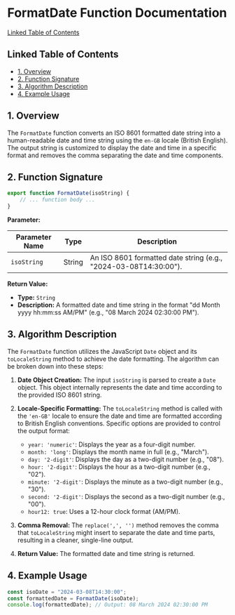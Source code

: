 # FormatDate Function Documentation

[Linked Table of Contents](#linked-table-of-contents)

## Linked Table of Contents

* [1. Overview](#1-overview)
* [2. Function Signature](#2-function-signature)
* [3. Algorithm Description](#3-algorithm-description)
* [4. Example Usage](#4-example-usage)


## 1. Overview

The `FormatDate` function converts an ISO 8601 formatted date string into a human-readable date and time string using the `en-GB` locale (British English).  The output string is customized to display the date and time in a specific format and removes the comma separating the date and time components.


## 2. Function Signature

```javascript
export function FormatDate(isoString) {
    // ... function body ...
}
```

**Parameter:**

| Parameter Name | Type          | Description                                      |
|-----------------|-----------------|--------------------------------------------------|
| `isoString`     | String         | An ISO 8601 formatted date string (e.g., "2024-03-08T14:30:00"). |


**Return Value:**

* **Type:** `String`
* **Description:** A formatted date and time string in the format "dd Month yyyy hh:mm:ss AM/PM" (e.g., "08 March 2024 02:30:00 PM").


## 3. Algorithm Description

The `FormatDate` function utilizes the JavaScript `Date` object and its `toLocaleString` method to achieve the date formatting.  The algorithm can be broken down into these steps:

1. **Date Object Creation:** The input `isoString` is parsed to create a `Date` object. This object internally represents the date and time according to the provided ISO 8601 string.

2. **Locale-Specific Formatting:** The `toLocaleString` method is called with the `'en-GB'` locale to ensure the date and time are formatted according to British English conventions.  Specific options are provided to control the output format:
    * `year: 'numeric'`: Displays the year as a four-digit number.
    * `month: 'long'`: Displays the month name in full (e.g., "March").
    * `day: '2-digit'`: Displays the day as a two-digit number (e.g., "08").
    * `hour: '2-digit'`: Displays the hour as a two-digit number (e.g., "02").
    * `minute: '2-digit'`: Displays the minute as a two-digit number (e.g., "30").
    * `second: '2-digit'`: Displays the second as a two-digit number (e.g., "00").
    * `hour12: true`: Uses a 12-hour clock format (AM/PM).

3. **Comma Removal:** The `replace(',', '')` method removes the comma that `toLocaleString` might insert to separate the date and time parts, resulting in a cleaner, single-line output.

4. **Return Value:** The formatted date and time string is returned.


## 4. Example Usage

```javascript
const isoDate = "2024-03-08T14:30:00";
const formattedDate = FormatDate(isoDate); 
console.log(formattedDate); // Output: 08 March 2024 02:30:00 PM
```
